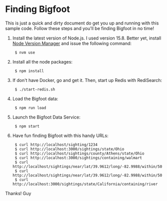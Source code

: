 # Finding Bigfoot

This is just a quick and dirty document do get you up and running with this sample code. Follow these steps and you'll be finding Bigfoot in no time!

1. Install the latest version of Node.js. I used version 15.8. Better yet, install [Node Version Manager](https://github.com/nvm-sh/nvm) and issue the following command:

        $ nvm use

2. Install all the node packages:

        $ npm install

3. If don't have Docker, go and get it. Then, start up Redis with RediSearch:

        $ ./start-redis.sh

4. Load the Bigfoot data:

        $ npm run load

5. Launch the Bigfoot Data Service:

        $ npm start

6. Have fun finding Bigfoot with this handy URLs:

        $ curl http://localhost/sighting/1234
        $ curl http://localhost:3000/sightings/state/Ohio
        $ curl http://localhost/sightings/county/Athens/state/Ohio
        $ curl http://localhost:3000/sightings/containing/walmart
        $ curl http://localhost/sightings/near/lat/39.9612/long/-82.9988/within/50/mi
        $ curl http://localhost/sightings/near/lat/39.9612/long/-82.9988/within/50/km
        $ curl http://localhost:3000/sightings/state/California/containing/river

Thanks!
Guy
